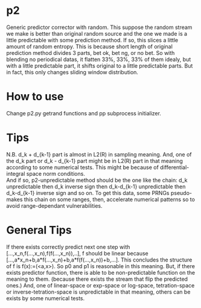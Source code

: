 # p2
Generic predictor corrector with random. This suppose the random stream we make is better than original random source and the one we made is a little predictable with some prediction method. If so, this slices a little amount of random entropy. This is because short length of original prediction method divides 3 parts, bet ok, bet ng, or no bet. So with blending no periodical datas, it flatten 33%, 33%, 33% of them idealy, but with a little predictable part, it shifts original to a little predictable parts. But in fact, this only changes sliding window distribution.

# How to use
Change p2.py getrand functions and pp subprocess initializer.

# Tips
N.B. d_k + d_{k-1} part is almost in L2(R) in sampling meaning. And, one of the d_k part or
d_k - d_{k-1} part might be in L2(R) part in that meaning according to some numerical tests.
This might be because of differential-integral space norm conditions.  
And if so, p2-unpredictable method should be the one like the chain:
d_k unpredictable then d_k inverse sign then d_k-d_{k-1} unpredictable then d_k-d_{k-1} inverse sign and so on.
To get this data, some PRNGs pseudo-makes this chain on some ranges, then, accelerate numerical patterns so to avoid
range-dependant vulnerabilities.

# General Tips
If there exists correctly predict next one step with \[...,x_n,f(...,x_n),f(f(...,x_n)),..\], f should be linear because \[...,a\*x_n+b,a\*f(...,x_n)+b,a\*f(f(...,x_n))+b,...\]. This concludes the structure of f is f(x):=(\<a,x\>). So p0 and p1 is reasonable in this meaning. But, if there exists predictor function, there is able to be non-predictable function on the meaning to them. (because there exists the stream that flip the predicted ones.)
And, one of linear-space or exp-space or log-space, tetration-space or inverse-tetration-space is unpredictable in that meaning, others can be exists by some numerical tests.
